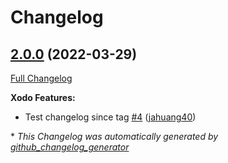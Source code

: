 # Changelog

## [2.0.0](https://github.com/jahuang40/ConventionalCommitSample/tree/2.0.0) (2022-03-29)

[Full Changelog](https://github.com/jahuang40/ConventionalCommitSample/compare/1.0.0...2.0.0)

**Xodo Features:**

- Test changelog since tag [\#4](https://github.com/jahuang40/ConventionalCommitSample/pull/4) ([jahuang40](https://github.com/jahuang40))



\* *This Changelog was automatically generated by [github_changelog_generator](https://github.com/github-changelog-generator/github-changelog-generator)*
